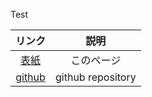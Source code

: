 Test

|リンク          |説明                                                |
|:--------------:|:--------------------------------------------------:|
|[表紙][this]    |このページ                                          |
|[github][gitrep]|github repository                                   |

[this]:https://fhoshino52.github.io/
[gitrep]:https://github.com/fhoshino52/fhoshino52.github.io

